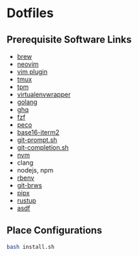 # Dotfiles

## Prerequisite Software Links

* [brew](https://brew.sh)
* [neovim](https://github.com/neovim/neovim/wiki/Installing-Neovim)
* [vim plugin](https://github.com/junegunn/vim-plug#neovim)
* [tmux](https://github.com/tmux/tmux#installation)
* [tpm](https://github.com/tmux-plugins/tpm#installation)
* [virtualenvwrapper](https://virtualenvwrapper.readthedocs.io/en/latest/install.html)
* [golang](https://golang.org/doc/install#macos)
* [ghq](https://github.com/motemen/ghq#installation)
* [fzf](https://github.com/junegunn/fzf#installation)
* [peco](https://github.com/peco/peco/releases)
* [base16-iterm2](https://github.com/chriskempson/base16-iterm2#installation)
* [git-prompt.sh](https://github.com/git/git/blob/master/contrib/completion/git-prompt.sh#L8)
* [git-completion.sh](https://github.com/git/git/blob/master/contrib/completion/git-completion.bash#L18)
* [nvm](https://github.com/creationix/nvm#install--update-script)
* clang
* nodejs, npm
* [rbenv](https://github.com/rbenv/rbenv#homebrew-on-macos)
* [git-brws](https://github.com/rhysd/git-brws#with-homebrew)
* [pipx](https://pipxproject.github.io/pipx/installation/#install-pipx)
* [rustup](https://doc.rust-lang.org/book/ch01-01-installation.html#installing-rustup-on-linux-or-macos)
* [asdf](https://asdf-vm.com/#/core-manage-asdf-vm?id=install-asdf-vm)

## Place Configurations

```bash
bash install.sh
```
